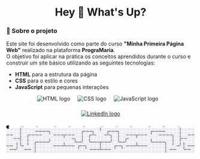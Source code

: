 <h1 align="center">Hey 👋 What's Up?</h1>

### 📝 Sobre o projeto

Este site foi desenvolvido como parte do curso **"Minha Primeira Página Web"** realizado na plataforma **PrograMaria**.  
O objetivo foi aplicar na prática os conceitos aprendidos durante o curso e construir um site básico utilizando as seguintes tecnologias:

- **HTML** para a estrutura da página  
- **CSS** para o estilo e cores  
- **JavaScript** para pequenas interações

<div align="center">
  <img src="https://cdn.jsdelivr.net/gh/devicons/devicon/icons/html5/html5-original.svg" height="40" alt="HTML logo" />
  <img width="12" />
  <img src="https://cdn.jsdelivr.net/gh/devicons/devicon/icons/css3/css3-original.svg" height="40" alt="CSS logo" />
  <img width="12" />
  <img src="https://cdn.jsdelivr.net/gh/devicons/devicon/icons/javascript/javascript-original.svg" height="40" alt="JavaScript logo" />
  <img width="12" />
</div>

###

<div align="center">
  <a href="https://www.linkedin.com/in/christiane-rodrigues/" target="_blank">
    <img src="https://img.shields.io/static/v1?message=LinkedIn&logo=linkedin&label=&color=0077B5&logoColor=white&labelColor=&style=for-the-badge" height="25" alt="LinkedIn logo" />
  </a>
</div>

###

<div align="center">
  <img src="https://raw.githubusercontent.com/Chris-CRA/Curso-PograMaria-Meu-Site/output/pacman-contribution-graph.svg" alt="Pac-Man contribution graph" />
</div>

